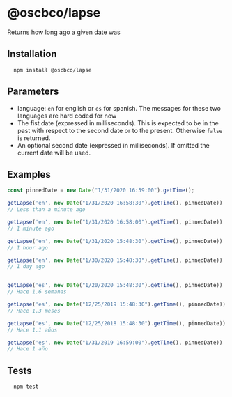 # @oscbco/lapse
Returns how long ago a given date was

## Installation
  ```console
    npm install @oscbco/lapse
  ```

## Parameters
  - language: `en` for english or `es` for spanish. The messages for these two languages are hard coded for now
  - The fist date (expressed in milliseconds). This is expected to be in the past with respect to the second date or to the present. Otherwise `false` is returned.
  - An optional second date (expressed in milliseconds). If omitted the current date will be used.

## Examples
  ```js
  const pinnedDate = new Date("1/31/2020 16:59:00").getTime();

  getLapse('en', new Date("1/31/2020 16:58:30").getTime(), pinnedDate))
  // Less than a minute ago

  getLapse('en', new Date("1/31/2020 16:58:00").getTime(), pinnedDate))
  // 1 minute ago

  getLapse('en', new Date("1/31/2020 15:48:30").getTime(), pinnedDate))
  // 1 hour ago

  getLapse('en', new Date("1/30/2020 15:48:30").getTime(), pinnedDate))
  // 1 day ago


  getLapse('es', new Date("1/20/2020 15:48:30").getTime(), pinnedDate))
  // Hace 1.6 semanas

  getLapse('es', new Date("12/25/2019 15:48:30").getTime(), pinnedDate))
  // Hace 1.3 meses

  getLapse('es', new Date("12/25/2018 15:48:30").getTime(), pinnedDate))
  // Hace 1.1 años

  getLapse('es', new Date("1/31/2019 16:59:00").getTime(), pinnedDate))
  // Hace 1 año

  ```
## Tests
  ```console
    npm test
  ```